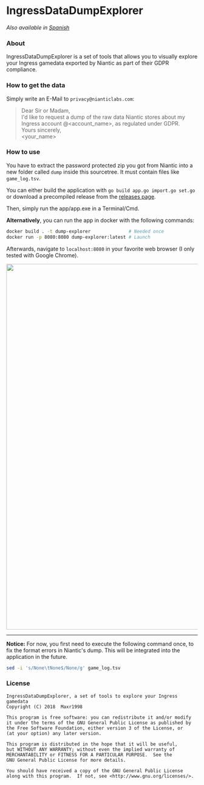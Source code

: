 # IngressDataDumpExplorer
*Also available in [Spanish](translations/README_es.md)*

### About
IngressDataDumpExplorer is a set of tools that allows you to visually explore your Ingress gamedata exported by Niantic as part of their GDPR compliance.

### How to get the data
Simply write an E-Mail to `privacy@nianticlabs.com`:

> Dear Sir or Madam,  
> I'd like to request a dump of the raw data Niantic stores about my Ingress account @<account_name>, as regulated under GDPR.  
> Yours sincerely,  
> <your_name>

### How to use
You have to extract the password protected zip you got from Niantic into a new folder called `dump` inside this sourcetree. It must contain files like `game_log.tsv`.

You can either build the application with `go build app.go import.go set.go` or download a precompiled release from the [releases page](https://github.com/Maxr1998/IngressDataDumpExplorer/releases).

Then, simply run the app/app.exe in a Terminal/Cmd.


**Alternatively**, you can run the app in docker with the following commands:
```bash
docker build . -t dump-explorer              # Needed once
docker run -p 8080:8080 dump-explorer:latest # Launch
```

Afterwards, navigate to `localhost:8080` in your favorite web browser (I only tested with Google Chrome).

<img src="example_screen.png" width="960px" />

---

**Notice:** For now, you first need to execute the following command once, to fix the format errors in Niantic's dump. This will be integrated into the application in the future.

```bash
sed -i 's/None\tNone$/None/g' game_log.tsv
```

### License

    IngressDataDumpExplorer, a set of tools to explore your Ingress gamedata
    Copyright (C) 2018  Maxr1998

    This program is free software: you can redistribute it and/or modify
    it under the terms of the GNU General Public License as published by
    the Free Software Foundation, either version 3 of the License, or
    (at your option) any later version.

    This program is distributed in the hope that it will be useful,
    but WITHOUT ANY WARRANTY; without even the implied warranty of
    MERCHANTABILITY or FITNESS FOR A PARTICULAR PURPOSE.  See the
    GNU General Public License for more details.

    You should have received a copy of the GNU General Public License
    along with this program.  If not, see <http://www.gnu.org/licenses/>.